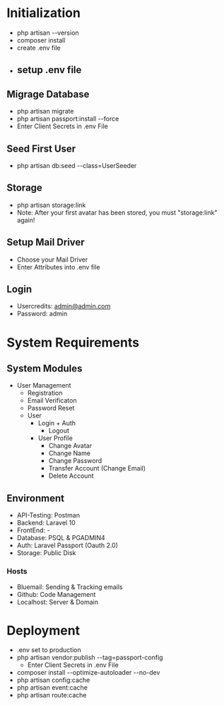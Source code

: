 # Initialization
 - php artisan --version
 - composer install
 - create .env file
 - setup .env file
    - 

## Migrage Database
 - php artisan migrate
 - php artisan passport:install --force
 - Enter Client Secrets in .env File

## Seed First User
 - php artisan db:seed --class=UserSeeder

## Storage
 - php artisan storage:link
 - Note: After your first avatar has been stored, you must "storage:link" again!

## Setup Mail Driver
 - Choose your Mail Driver
 - Enter Attributes into .env file

## Login
  - Usercredits: admin@admin.com
  - Password: admin


# System Requirements
## System Modules
  - User Management
    - Registration
    - Email Verificaton
    - Password Reset
    - User
      - Login + Auth
        - Logout
      - User Profile
        - Change Avatar
        - Change Name
        - Change Password
        - Transfer Account (Change Email)
        - Delete Account    

## Environment
 * API-Testing: Postman
 * Backend:     Laravel 10
 * FrontEnd:    -
 * Database:    PSQL & PGADMIN4
 * Auth:        Laravel Passport (Oauth 2.0)
 * Storage:     Public Disk

 ### Hosts
 * Bluemail:    Sending & Tracking emails
 * Github:      Code Management
 * Localhost:   Server & Domain


 # Deployment
  - .env set to production
  - php artisan vendor:publish --tag=passport-config
    - Enter Client Secrets in .env File
  - composer install --optimize-autoloader --no-dev
  - php artisan config:cache
  - php artisan event:cache
  - php artisan route:cache

